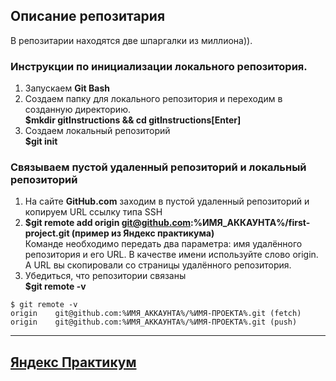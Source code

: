 ## Описание репозитария
В репозитарии находятся две шпаргалки из миллиона)).
### Инструкции по инициализации локального репозитория.
1. Запускаем **Git Bash**
2. Создаем папку для локального репозитория и переходим в созданную директорию.  
**$mkdir gitInstructions && cd gitInstructions[Enter]**
3. Создаем локальный репозиторий  
**$git init**
### Связываем пустой удаленный репозиторий и локальный репозиторий
1. На сайте **GitHub.com** заходим в пустой удаленный репозиторий и копируем URL ссылку типа SSH
2. **$git remote add origin git@github.com:%ИМЯ_АККАУНТА%/first-project.git (пример из Яндекс практикума)**  
Команде необходимо передать два параметра: имя удалённого репозитория и его URL. В качестве имени используйте слово origin. А URL вы скопировали со страницы удалённого репозитория.
3. Убедиться, что репозитории связаны  
**$git remote -v**
```
$ git remote -v
origin    git@github.com:%ИМЯ_АККАУНТА%/%ИМЯ-ПРОЕКТА%.git (fetch)
origin    git@github.com:%ИМЯ_АККАУНТА%/%ИМЯ-ПРОЕКТА%.git (push) 
```
----

[Яндекс Практикум](https://practicum.yandex.ru/)  
----